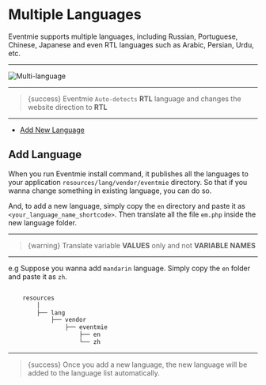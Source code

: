 # Multiple Languages

Eventmie supports multiple languages, including Russian, Portuguese, Chinese, Japanese and even RTL languages such as Arabic, Persian, Urdu, etc. 

---

![Multi-language](https://eventmie-docs.classiebit.com/images/multi-langauge.jpg "Multi-language")

---

> {success} Eventmie `Auto-detects` **RTL** language and changes the website direction to **RTL**

---

- [Add New Language](#Add-New-Language)


<a name="Add-Language"></a>
## Add Language

When you run Eventmie install command, it publishes all the languages to your application `resources/lang/vendor/eventmie` directory. So that if you wanna change something in existing language, you can do so. 

And, to add a new language, simply copy the `en` directory and paste it as `<your_language_name_shortcode>`. Then translate all the file `em.php` inside the new language folder.

---

>{warning} Translate variable **VALUES** only and not **VARIABLE NAMES**

---

e.g Suppose you wanna add `mandarin` language. Simply copy the `en` folder and paste it as `zh`.

```bash

    resources
        │
        ├── lang
            ├── vendor
                ├── eventmie
                    ├── en
                    └── zh

```

---

>{success} Once you add a new language, the new language will be added to the language list automatically.
